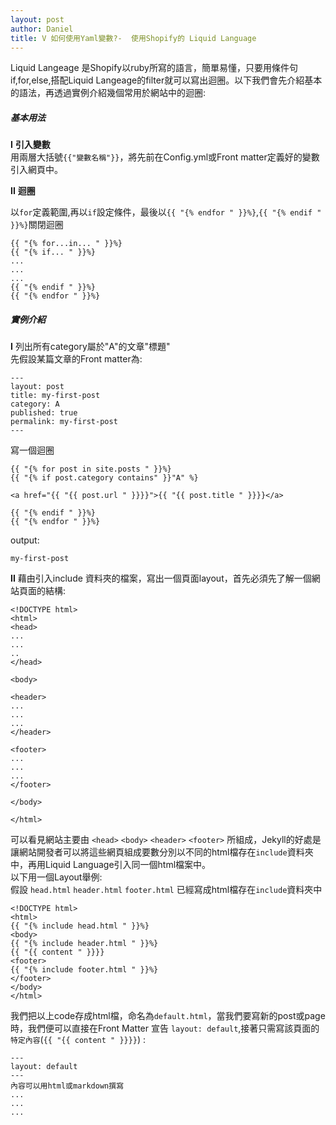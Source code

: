 ```yaml
---
layout: post
author: Daniel
title: V 如何使用Yaml變數?-  使用Shopify的 Liquid Language
---
```


Liquid Langeage 是Shopify以ruby所寫的語言，簡單易懂，只要用條件句if,for,else,搭配Liquid Langeage的filter就可以寫出迴圈。以下我們會先介紹基本的語法，再透過實例介紹幾個常用於網站中的迴圈:
##### 基本用法
**I** **引入變數**  
用兩層大括號`{{"變數名稱"}}`，將先前在Config.yml或Front matter定義好的變數引入網頁中。

**II** **迴圈**  

 以`for`定義範圍,再以`if`設定條件，最後以`{{ "{% endfor " }}%}`,`{{ "{% endif " }}%}`關閉迴圈

```
{{ "{% for...in... " }}%}
{{ "{% if... " }}%}
...
...
...
{{ "{% endif " }}%}
{{ "{% endfor " }}%}
```

##### 實例介紹
**I** 列出所有category屬於"A"的文章"標題"  
先假設某篇文章的Front matter為:

```
---
layout: post
title: my-first-post
category: A
published: true
permalink: my-first-post
---

```
寫一個迴圈
```
{{ "{% for post in site.posts " }}%}
{{ "{% if post.category contains" }}"A" %}

<a href="{{ "{{ post.url " }}}}">{{ "{{ post.title " }}}}</a>

{{ "{% endif " }}%}
{{ "{% endfor " }}%}

```
output:

```
my-first-post
```

**II** 藉由引入include 資料夾的檔案，寫出一個頁面layout，首先必須先了解一個網站頁面的結構:

```
<!DOCTYPE html>
<html>
<head>
...
...
..
</head>

<body>

<header>
...
...
...
</header>

<footer>
...
...
...
</footer>

</body>

</html>
```

可以看見網站主要由 `<head>` `<body>` `<header>` `<footer>` 所組成，Jekyll的好處是讓網站開發者可以將這些網頁組成要數分別以不同的html檔存在`include`資料夾中，再用Liquid Language引入同一個html檔案中。  
以下用一個Layout舉例:  
假設 `head.html` `header.html` `footer.html` 已經寫成html檔存在`include`資料夾中
```
<!DOCTYPE html>
<html>
{{ "{% include head.html " }}%}
<body>
{{ "{% include header.html " }}%}
{{ "{{ content " }}}}
<footer>
{{ "{% include footer.html " }}%}
</footer>
</body>
</html>

```
我們把以上code存成html檔，命名為`default.html`，當我們要寫新的post或page時，我們便可以直接在Front Matter 宣告 `layout: default`,接著只需寫該頁面的`特定內容`(`{{ "{{ content " }}}}`) :  

```
---
layout: default
---
內容可以用html或markdown撰寫
...
...
...

```
